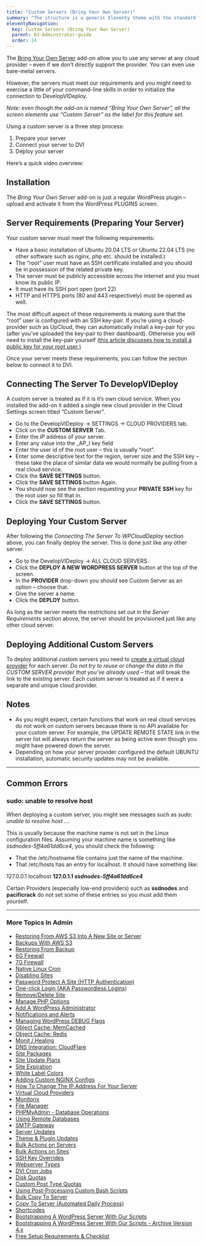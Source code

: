 ```yaml
---
title: "Custom Servers (Bring Your Own Server)"
summary: "The structure is a generic Eleventy theme with the standard folder and file names."
eleventyNavigation:
  key: Custom Servers (Bring Your Own Server)
  parent: 03-Adminstrator-guide
  order: 24
---
```

The [Bring Your Own Server](https://web.archive.org/web/20240304150410/https://wpclouddeploy.com/downloads/bring-your-own-server/) add-on allow you to use any server at any cloud provider – even if we don’t directly support the provider. You can even use bare-metal servers.

However, the servers must meet our requirements and you might need to exercise a little of your command-line skills in order to initialize the connection to DevelopVIDeploy.

_Note: even though the add-on is named “Bring Your Own Server”, all the screen elements use “Custom Server” as the label for this feature set._

Using a custom server is a three step process:

1.  Prepare your server
2.  Connect your server to DVI
3.  Deploy your server

Here’s a quick video overview:

## Installation

The _Bring Your Own Server_ add-on is just a regular WordPress plugin – upload and activate it from the WordPress PLUGINS screen.

## Server Requirements (Preparing Your Server)

Your custom server must meet the following requirements:

*   Have a basic installation of Ubuntu 20.04 LTS or Ubuntu 22.04 LTS (no other software such as nginx, php etc. should be installed.)
*   The “root” user must have an SSH certificate installed and you should be in possession of the related private key.
*   The server must be publicly accessible across the internet and you must know its public IP.
*   It must have its SSH port open (port 22)
*   HTTP and HTTPS ports (80 and 443 respectively) must be opened as well.

The most difficult aspect of these requirements is making sure that the “root” user is configured with an SSH key-pair. If you’re using a cloud-provider such as UpCloud, they can automatically install a key-pair for you (after you’ve uploaded the key-pair to their dashboard). Otherwise you will need to install the key-pair yourself ([this article discusses how to install a public key for your root user.)](https://web.archive.org/web/20240304150410/https://wpclouddeploy.com/add-your-existing-ssh-key-to-the-root-user-account/)

Once your server meets these requirements, you can follow the section below to connect it to DVI.

## Connecting The Server To DevelopVIDeploy

A custom server is treated as if it is it’s own cloud service. When you installed the add-on it added a single new cloud provider in the Cloud Settings screen titled “Custom Server”.

*   Go to the DevelopVIDeploy → SETTINGS → CLOUD PROVIDERS tab.
*   Click on the **CUSTOM SERVER** Tab.
*   Enter the _IP_ address of your server.
*   Enter any value into the _AP_I key field
*   Enter the user id of the root user – this is usually “root”.
*   Enter some descriptive text for the region, server size and the SSH key – these take the place of similar data we would normally be pulling from a real cloud service.
*   Click the **SAVE SETTINGS** button.
*   Click the **SAVE SETTINGS** button Again.
*   You should now see the section requesting your **PRIVATE SSH** key for the root user so fill that in.
*   Click the **SAVE SETTINGS** button.

## Deploying Your Custom Server

After following the _Connecting The Server To WPCloudDeploy_ section above, you can finally deploy the server. This is done just like any other server.

*   Go to the DevelopVIDeploy → ALL CLOUD SERVERS.
*   Click the **DEPLOY A NEW WORDPRESS SERVER** button at the top of the screen.
*   In the **PROVIDER** drop-down you should see Custom Server as an option – choose that.
*   Give the server a name.
*   Click the **DEPLOY** button.

As long as the server meets the restrictions set out in the _Server Requirements_ section above, the server should be provisioned just like any other cloud server.

## Deploying Additional Custom Servers

To deploy additional custom servers you need to [create a virtual cloud provider](https://web.archive.org/web/20240304150410/https://wpclouddeploy.com/documentation/wpcloud-deploy-admin/virtual-cloud-providers/) for each server. _Do not try to reuse or change the data in the CUSTOM SERVER provider that you’ve already used_ – that will break the link to the existing server. Each custom server is treated as if it were a separate and unique cloud provider.

## Notes

*   As you might expect, certain functions that work on real cloud services do not work on custom servers because there is no API available for your custom server. For example, the UPDATE REMOTE STATE link in the server list will always return the server as being active even though you might have powered down the server.
*   Depending on how your server provider configured the default UBUNTU installation, automatic security updates may not be available.

- - -

## Common Errors

### sudo: unable to resolve host

When deploying a custom server, you might see messages such as _sudo: unable to resolve host …._

This is usually because the machine name is not set in the Linux configuration files. Assuming your machine name is something like _ssdnodes-5ff4a61dd6ce4_, you should check the following:

*   That the /etc/hostname file contains just the name of the machine.
*   That /etc/hosts has an entry for localhost. It should have something like:

127.0.0.1 localhost
**127.0.1.1 _ssdnodes-5ff4a61dd6ce4_**

Certain Providers (especially low-end providers) such as **ssdnodes** and **pacificrack** do not set some of these entries so you must add them yourself.

- - -

### More Topics In Admin

*   [Restoring From AWS S3 Into A New Site or Server](https://web.archive.org/web/20240304150410/https://wpclouddeploy.com/documentation/tips-techniques-education/restoring-from-s3-into-a-new-site-or-server/)
*   [Backups With AWS S3](https://web.archive.org/web/20240304150410/https://wpclouddeploy.com/documentation/wpcloud-deploy-admin/backups-with-aws-s3/)
*   [Restoring From Backup](https://web.archive.org/web/20240304150410/https://wpclouddeploy.com/documentation/wpcloud-deploy-admin/restoring-from-backup/)
*   [6G Firewall](https://web.archive.org/web/20240304150410/https://wpclouddeploy.com/documentation/wpcloud-deploy-admin/6g-firewall/)
*   [7G Firewall](https://web.archive.org/web/20240304150410/https://wpclouddeploy.com/documentation/wpcloud-deploy-admin/7g-firewall/)
*   [Native Linux Cron](https://web.archive.org/web/20240304150410/https://wpclouddeploy.com/documentation/wpcloud-deploy-admin/native-linux-cron/)
*   [Disabling Sites](https://web.archive.org/web/20240304150410/https://wpclouddeploy.com/documentation/wpcloud-deploy-admin/disabling-sites/)
*   [Password Protect A Site (HTTP Authentication)](https://web.archive.org/web/20240304150410/https://wpclouddeploy.com/documentation/wpcloud-deploy-admin/add-basic-password-protection-to-a-site-http-authentication/)
*   [One-click Login (AKA Passwordless Logins)](https://web.archive.org/web/20240304150410/https://wpclouddeploy.com/documentation/wpcloud-deploy-admin/one-click-login-aka-passwordless-logins/)
*   [Remove/Delete Site](https://web.archive.org/web/20240304150410/https://wpclouddeploy.com/documentation/wpcloud-deploy-admin/remove-delete-site/)
*   [Manage PHP Options](https://web.archive.org/web/20240304150410/https://wpclouddeploy.com/documentation/wpcloud-deploy-admin/manage-php-options/)
*   [Add A WordPress Administrator](https://web.archive.org/web/20240304150410/https://wpclouddeploy.com/documentation/wpcloud-deploy-admin/add-a-wordpress-administrator/)
*   [Notifications and Alerts](https://web.archive.org/web/20240304150410/https://wpclouddeploy.com/documentation/wpcloud-deploy-admin/notifications/)
*   [Managing WordPress DEBUG Flags](https://web.archive.org/web/20240304150410/https://wpclouddeploy.com/documentation/wpcloud-deploy-admin/managing-wordpress-debug-flags/)
*   [Object Cache: MemCached](https://web.archive.org/web/20240304150410/https://wpclouddeploy.com/documentation/wpcloud-deploy-admin/object-cache-memcached/)
*   [Object Cache: Redis](https://web.archive.org/web/20240304150410/https://wpclouddeploy.com/documentation/wpcloud-deploy-admin/object-cache-redis/)
*   [Monit / Healing](https://web.archive.org/web/20240304150410/https://wpclouddeploy.com/documentation/wpcloud-deploy-admin/monit-healing/)
*   [DNS Integration: CloudFlare](https://web.archive.org/web/20240304150410/https://wpclouddeploy.com/documentation/wpcloud-deploy-admin/dns-integration-cloudflare/)
*   [Site Packages](https://web.archive.org/web/20240304150410/https://wpclouddeploy.com/documentation/wpcloud-deploy-admin/site-packages/)
*   [Site Update Plans](https://web.archive.org/web/20240304150410/https://wpclouddeploy.com/documentation/wpcloud-deploy-admin/site-update-plans/)
*   [Site Expiration](https://web.archive.org/web/20240304150410/https://wpclouddeploy.com/documentation/wpcloud-deploy-admin/site-expiration/)
*   [White Label Colors](https://web.archive.org/web/20240304150410/https://wpclouddeploy.com/documentation/wpcloud-deploy-admin/white-label-colors/)
*   [Adding Custom NGINX Configs](https://web.archive.org/web/20240304150410/https://wpclouddeploy.com/documentation/wpcloud-deploy-admin/adding-custom-nginx-configs/)
*   [How To Change The IP Address For Your Server](https://web.archive.org/web/20240304150410/https://wpclouddeploy.com/documentation/wpcloud-deploy-admin/how-to-change-the-ip-address-for-your-server/)
*   [Virtual Cloud Providers](https://web.archive.org/web/20240304150410/https://wpclouddeploy.com/documentation/wpcloud-deploy-admin/virtual-cloud-providers/)
*   [Monitorix](https://web.archive.org/web/20240304150410/https://wpclouddeploy.com/documentation/wpcloud-deploy-admin/monitorix/)
*   [File Manager](https://web.archive.org/web/20240304150410/https://wpclouddeploy.com/documentation/wpcloud-deploy-admin/file-manager/)
*   [PHPMyAdmin - Database Operations](https://web.archive.org/web/20240304150410/https://wpclouddeploy.com/documentation/wpcloud-deploy-admin/phpmyadmin-database-operations/)
*   [Using Remote Databases](https://web.archive.org/web/20240304150410/https://wpclouddeploy.com/documentation/wpcloud-deploy-admin/using-remote-databases/)
*   [SMTP Gateway](https://web.archive.org/web/20240304150410/https://wpclouddeploy.com/documentation/wpcloud-deploy-admin/smtp-gateway/)
*   [Server Updates](https://web.archive.org/web/20240304150410/https://wpclouddeploy.com/documentation/wpcloud-deploy-admin/server-updates/)
*   [Theme & Plugin Updates](https://web.archive.org/web/20240304150410/https://wpclouddeploy.com/documentation/wpcloud-deploy-admin/theme-plugin-updates/)
*   [Bulk Actions on Servers](https://web.archive.org/web/20240304150410/https://wpclouddeploy.com/documentation/wpcloud-deploy-admin/bulk-actions-on-servers/)
*   [Bulk Actions on Sites](https://web.archive.org/web/20240304150410/https://wpclouddeploy.com/documentation/wpcloud-deploy-admin/bulk-actions-on-sites/)
*   [SSH Key Overrides](https://web.archive.org/web/20240304150410/https://wpclouddeploy.com/documentation/wpcloud-deploy-admin/ssh-key-overrides/)
*   [Webserver Types](https://web.archive.org/web/20240304150410/https://wpclouddeploy.com/documentation/wpcloud-deploy-admin/webserver-types/)
*   [DVI Cron Jobs](https://web.archive.org/web/20240304150410/https://wpclouddeploy.com/documentation/wpcloud-deploy-admin/wpcd-cron-jobs/)
*   [Disk Quotas](https://web.archive.org/web/20240304150410/https://wpclouddeploy.com/documentation/wpcloud-deploy-admin/disk-quotas/)
*   [Custom Post Type Quotas](https://web.archive.org/web/20240304150410/https://wpclouddeploy.com/documentation/wpcloud-deploy-admin/custom-post-type-quotas/)
*   [Using Post-Processing Custom Bash Scripts](https://web.archive.org/web/20240304150410/https://wpclouddeploy.com/documentation/wpcloud-deploy-admin/using-post-processing-custom-bash-scripts/)
*   [Bulk Copy To Server](https://web.archive.org/web/20240304150410/https://wpclouddeploy.com/documentation/wpcloud-deploy-admin/bulk-copy-to-server/)
*   [Copy To Server (Automated Daily Process)](https://web.archive.org/web/20240304150410/https://wpclouddeploy.com/documentation/wpcloud-deploy-admin/copy-to-server-automated-daily-process/)
*   [Shortcodes](https://web.archive.org/web/20240304150410/https://wpclouddeploy.com/documentation/wpcloud-deploy-admin/shortcodes/)
*   [Bootstrapping A WordPress Server With Our Scripts](https://web.archive.org/web/20240304150410/https://wpclouddeploy.com/documentation/wpcloud-deploy-admin/bootstrapping-a-wordpress-server-with-our-scripts/)
*   [Bootstrapping A WordPress Server With Our Scripts - Archive Version 4.x](https://web.archive.org/web/20240304150410/https://wpclouddeploy.com/documentation/wpcloud-deploy-admin/bootstrapping-a-wordpress-server-with-our-scripts-version-4-x/)
*   [Free Setup Requirements & Checklist](https://web.archive.org/web/20240304150410/https://wpclouddeploy.com/documentation/wpcloud-deploy-admin/free-setup-requirements-checklist/)
